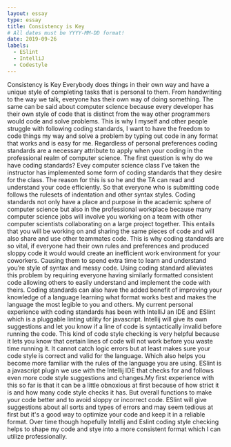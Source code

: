 ```yaml
---
layout: essay
type: essay
title: Consistency is Key
# All dates must be YYYY-MM-DD format!
date: 2019-09-26
labels:
  - ESlint 
  - IntelliJ
  - Codestyle
---
```

 
Consistency is Key
Everybody does things in their own way and have a unique style of completing tasks  that is personal to them. From handwriting to the way we talk, everyone has their own way of doing something. The same can be said about computer science because every developer has their own style of code that is distinct from the way other programmers would code and solve problems.  This is why I myself and other people struggle with following coding standards, I want to have the freedom to code things my way and solve a problem by typing out code in any format that works and is easy for me. Regardless of personal preferences coding standards are a necessary attribute to apply when your coding in the professional realm of computer science. The first question is why do we have coding standards? Evey computer science class I’ve taken the instructor has implemented some form of coding standards that they desire for the class. The reason for this is so he and the TA can read and understand your code efficiently. So that everyone who is submitting code follows the rulesets of indentation and other syntax styles. Coding standards not only have a place and purpose in the academic sphere of computer science but also in the professional workplace because many computer science jobs will involve you working on a team with other computer scientists collaborating on a large project together. This entails that you will be working on and sharing the same pieces of code and will also share and use other teammates code. This is why coding standards are so vital, if everyone had their own rules and preferences and produced sloppy code it would would create an inefficient work environment for your coworkers. Causing them to spend extra time to learn and understand you’re style of syntax and messy code. Using coding standard alleviates this problem by requiring everyone having similarly formatted consistent code allowing others to easily understand and implement the code with theirs. Coding standards can also have the added benefit of improving your knowledge of a language learning what format works best and makes the language the most legible to you and others. My current personal experience with coding standards has been with IntelliJ an IDE and ESlint which is a pluggable linting utility for javascript. Intellij will give its own suggestions and let you know if a line of code is syntactically invalid before running the code. This kind of code style checking is very helpful because it lets you know that certain lines of code will not work before you waste time running it. It cannot catch logic errors but at least makes sure your code style is correct and valid for the language. Which also helps you become more familiar with the rules of the language you are using. ESlint is a javascript plugin we use with the Intellij IDE that checks for and follows even more code style suggestions and changes.My first experience with this so far is that it can be a little obnoxious at first because of how strict it is and how many code style checks it has. But overall functions to make your code better and to avoid sloppy or incorrect code. ESlint will give suggestions about all sorts and types of errors and may seem tedious at first but it's a good way to optimize your code and keep it in a reliable format. Over time though hopefully Intellij and Eslint coding style checking helps to shape my code and stye into a more consistent format which I can utilize professionally.
  
